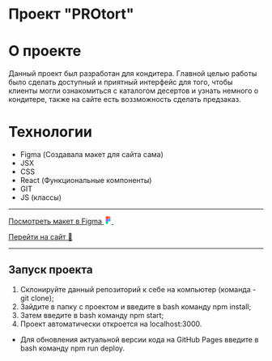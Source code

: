 # Проект "PROtort"

# O проекте

Данный проект был разработан для кондитера. Главной целью 
работы было сделать доступный и приятный интерфейс для того, 
чтобы клиенты могли ознакомиться с каталогом десертов и узнать немного 
о кондитере, также на сайте есть воззможность сделать предзаказ.

# Технологии

* Figma (Создавала макет для сайта сама)
* JSX
* CSS
* React (Функциональные компоненты)
* GIT
* JS (классы)
___
[Посмотреть макет в Figma <img src="https://raw.githubusercontent.com/devicons/devicon/1119b9f84c0290e0f0b38982099a2bd027a48bf1/icons/figma/figma-original.svg" title="Figma" alt="Figma" width="15" height="15"/>&nbsp;](https://www.figma.com/file/zAAxfAU02mqcKM3haJUjGm/PROtort?type=design&node-id=0%3A1&mode=dev)

[Перейти на сайт 🍰](https://mariamantusova.github.io/PROtort/)
___

## Запуск проекта

1. Склонируйте данный репозиторий к себе на компьютер (команда - git clone);
2. Зайдите в папку с проектом и введите в bash команду npm install;
3. Затем введите в bash команду npm start;
4. Проект автоматически откроется на localhost:3000.

* Для обновления актуальной версии кода на GitHub Pages введите в bash команду npm run deploy.

